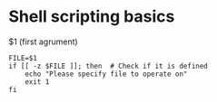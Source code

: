 # Shell scripting basics

$1  (first agrument)
```
FILE=$1
if [[ -z $FILE ]]; then  # Check if it is defined
    echo "Please specify file to operate on"
    exit 1
fi
```

